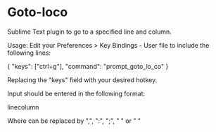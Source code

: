 Goto-loco
=========

Sublime Text plugin to go to a specified line and column.

Usage:
Edit your Preferences > Key Bindings - User file to include the following lines:

  { 
	  "keys": ["ctrl+g"], 
	  "command": "prompt_goto_lo_co" 
  }

Replacing the "keys" field with your desired hotkey.

Input should be entered in the following format:
  
  line<delimiter>column
  
Where <delimiter> can be replaced by ",", ":", ";", " " or "  "
